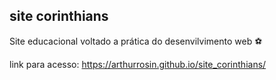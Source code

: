 ## site corinthians

Site educacional voltado a prática do desenvilvimento web	:soccer:

link para acesso: https://arthurrosin.github.io/site_corinthians/
